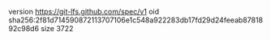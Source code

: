 version https://git-lfs.github.com/spec/v1
oid sha256:2f81d714590872113707106e1c548a922283db17fd29d24feeab8781892c98d6
size 3722
